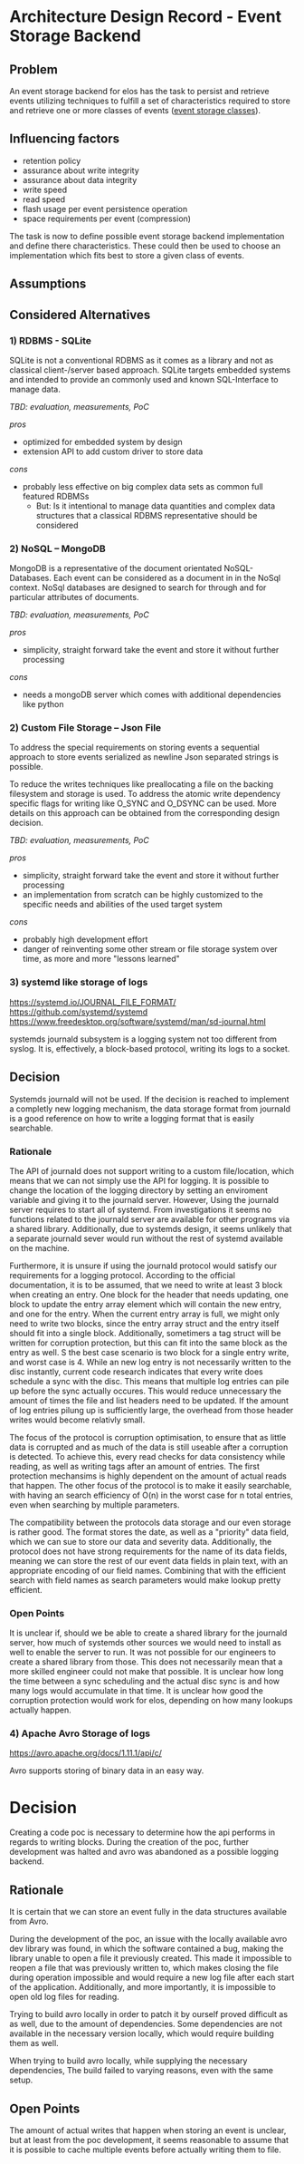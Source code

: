 # Architecture Design Record - Event Storage Backend

## Problem

An event storage backend for elos has the task to persist and retrieve events
utilizing techniques to fulfill a set of characteristics required to store and retrieve one
or more classes of events ([event storage classes](event_storage_class.md)).



## Influencing factors

* retention policy
* assurance about write integrity
* assurance about data integrity
* write speed
* read speed
* flash usage per event persistence operation
* space requirements per event (compression)

The task is now to define possible event storage backend implementation and
define there characteristics. These could then be used to choose an
implementation which fits best to store a given class of events.


## Assumptions

## Considered Alternatives

### 1) RDBMS - SQLite

SQLite is not a conventional RDBMS as it comes as a library and not as classical client-/server based approach. SQLite targets embedded systems and intended to provide an commonly used and known SQL-Interface to manage data.

*TBD: evaluation, measurements, PoC*

*pros*
* optimized for embedded system by design
* extension API to add custom driver to store data

*cons*
* probably less effective on big complex data sets as common full featured RDBMSs
    * But: Is it intentional to manage data quantities and complex data structures
   that a classical RDBMS representative should be considered

### 2) NoSQL – MongoDB

MongoDB is a representative of the document orientated NoSQL-Databases. Each
event can be considered as a document in in the NoSql context. NoSql databases
are designed to search for through and for particular attributes of documents.

*TBD: evaluation, measurements, PoC*

*pros*
* simplicity, straight forward take the event and store it without further processing

*cons*
* needs a mongoDB server which comes with additional dependencies like python

### 2) Custom File Storage – Json File

To address the special requirements on storing events a sequential approach to
store events serialized as newline Json separated strings is possible.

To reduce the writes techniques like preallocating a file on the backing
filesystem and storage is used. To address the atomic write dependency specific
flags for writing like O_SYNC and O_DSYNC can be used. More details on this
approach can be obtained from the corresponding design decision.

*TBD: evaluation, measurements, PoC*

*pros*
* simplicity, straight forward take the event and store it without further processing
* an implementation from scratch can be highly customized to the specific needs
  and abilities of the used target system

*cons*
* probably high development effort
* danger of reinventing some other stream or file storage system over time, as more and more "lessons learned"


### 3) systemd like storage of logs

https://systemd.io/JOURNAL_FILE_FORMAT/
https://github.com/systemd/systemd
https://www.freedesktop.org/software/systemd/man/sd-journal.html

systemds journald subsystem is a logging system not too different from syslog.
It is, effectively, a block-based protocol, writing its logs to a socket.


## Decision

Systemds journald will not be used.
If the decision is reached to implement a completly new logging mechanism,
the data storage format from journald is a good reference on how to write
a logging format that is easily searchable.

### Rationale

The API of journald does not support writing to a custom file/location,
which means that we can not simply use the API for logging.
It is possible to change the location of the logging directory by setting an
enviroment variable and giving it to the journald server.
However, Using the journald server requires to start all of systemd.
From investigations it seems no functions related to the journald server are
available for other programs via a shared library.
Additionally, due to systemds design, it seems unlikely that a separate
journald sever would run without the rest of systemd available on the machine.

Furthermore, it is unsure if using the journald protocol would satisfy our
requirements for a logging protocol.
According to the official documentation, it is to be assumed, that we need to
write at least 3 block when creating an entry.
One block for the header that needs updating, one block to update the entry
array element which will contain the new entry, and one for the entry.
When the current entry array is full, we might only need to write two blocks,
since the entry array struct and the entry itself should fit into a single block.
Additionally, sometimers a tag struct will be written for corruption protection,
but this can fit into the same block as the entry as well.
S the best case scenario is two block for a single entry write, and worst case
is 4.
While an new log entry is not necessarily written to the disc instantly, current
code research indicates that every write does schedule a sync with the disc.
This means that multiple log entries can pile up before the sync actually
occures. This would reduce unnecessary the amount of times the file and list
headers need to be updated. If the amount of log entries pilung up is
sufficiently large, the overhead from those header writes would become relativly
small.

The focus of the protocol is corruption optimisation, to ensure that as little
data is corrupted and as much of the data is still useable after a corruption
is detected. To achieve this, every read checks for data consistency while
reading, as well as writing tags after an amount of entries. The first
protection mechansims is highly dependent on the amount of actual reads that
happen.
The other focus of the protocol is to make it easily searchable, with having an
search efficiency of O(n) in the worst case for n total entries, even when
searching by multiple parameters.

The compatibility between the protocols data storage and our even storage is
rather good. The format stores the date, as well as a "priority" data field,
which we can sue to store our data and severity data. Additionally, the protocol
does not have strong requirements for the name of its data fields, meaning we
can store the rest of our event data fields in plain text, with an appropriate
encoding of our field names. Combining that with the efficient search with
field names as search parameters would make lookup pretty efficient.


### Open Points
It is unclear if, should we be able to create a shared library for the journald
server, how much of systemds other sources we would need to install as well to
enable the server to run.
It was not possible for our engineers to create a shared library from those.
This does not necessarily mean that a more skilled engineer could not make that
possible.
It is unclear how long the time between a sync scheduling and the actual disc
sync is and how many logs would accumulate in that time.
It is unclear how good the corruption protection would work for elos, depending
on how many lookups actually happen.

### 4) Apache Avro Storage of logs

https://avro.apache.org/docs/1.11.1/api/c/

Avro supports storing of binary data in an easy way.

# Decision

Creating a code poc is necessary to determine how the api performs in regards
to writing blocks.
During the creation of the poc, further development was halted and avro was
abandoned as a possible logging backend.

## Rationale

It is certain that we can store an event fully in the data structures available
from Avro.

During the development of the poc, an issue with the locally available avro
dev library was found, in which the software contained a bug, making the library
unable to open a file it previously created. This made it impossible to reopen
a file that was previously written to, which makes closing the file during
operation impossible and would require a new log file after each start of the
application. Additionally, and more importantly, it is impossible to open old
log files for reading.

Trying to build avro locally in order to patch it by ourself proved difficult as
as well, due to the amount of dependencies. Some dependencies are not available
in the necessary version locally, which would require building them as well.

When trying to build avro locally, while supplying the necessary dependencies,
The build failed to varying reasons, even with the same setup.

## Open Points

The amount of actual writes that happen when storing an event is unclear,
but at least from the poc development, it seems reasonable to assume that it
is possible to cache multiple events before actually writing them to file.
